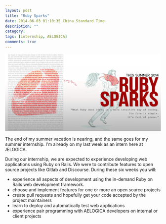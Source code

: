 ```yaml
---
layout: post
title: "Ruby Sparks"
date: 2014-06-03 01:10:35 China Standard Time
description: ""
category: 
tags: [internship, AELOGICA]
comments: true
---
```

 
![Ruby Sparks](/assets/RubySparks.png)

The end of my summer vacation is nearing, and the same goes for my summer internship. I'm already on my last week as an intern here at ÆLOGICA. 

During our internship, we are expected to experience developing web applications using Ruby on Rails. We were to contribute features to open source projects like Gitlab and Discourse. 
During these six weeks you will:
 - experience all aspects of development using the in-demand Ruby on Rails web development framework.
 - choose and implement features for one or more an open source projects
 - create pull requests and hopefully get your code accepted by the project maintainers
 - learn to deploy and automatically test web applications
 - experience pair programming with AELOGICA developers on internal or client projects
